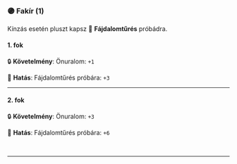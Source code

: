 ### 🟣 Fakír (1)

Kínzás esetén pluszt kapsz 🔵 **Fájdalomtűrés** próbádra.

#### 1. fok

🔒 **Követelmény**: Önuralom: `+1`

🌟 **Hatás**: Fájdalomtűrés próbára: `+3`

---
#### 2. fok

🔒 **Követelmény**: Önuralom: `+3`

🌟 **Hatás**: Fájdalomtűrés próbára: `+6`

<br />

---
